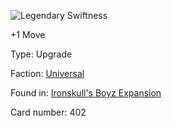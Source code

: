 
![Legendary Swiftness](https://warhammerunderworlds.com/wp-content/uploads/sites/6/2017/12/402_ENG-Legendary-Swiftness.png)

+1 Move

Type: Upgrade

Faction: [Universal](/factions/universal.md)

Found in: [Ironskull's Boyz Expansion](/locations/ironskulls-boyz-expansion.md)

Card number: 402
